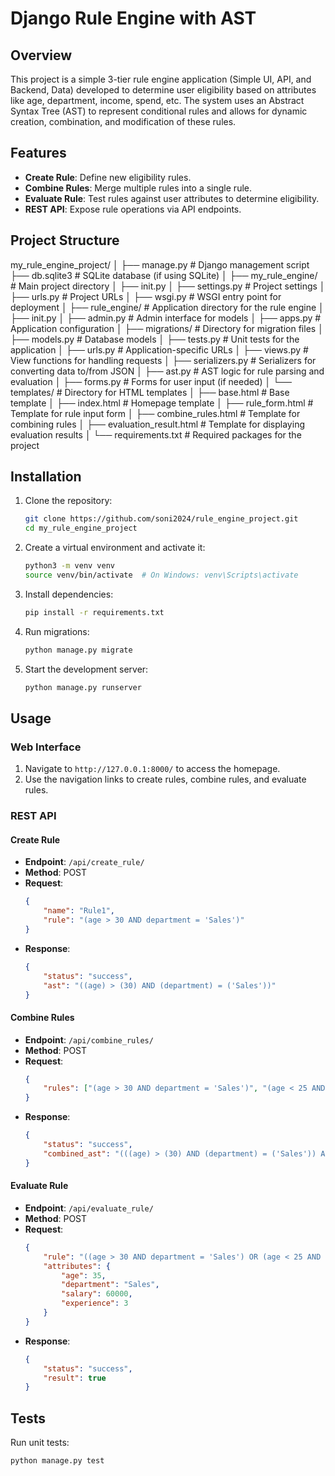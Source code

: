 # Django Rule Engine with AST

## Overview

This project is a simple 3-tier rule engine application (Simple UI, API, and Backend, Data) developed to determine user eligibility based on attributes like age, department, income, spend, etc. The system uses an Abstract Syntax Tree (AST) to represent conditional rules and allows for dynamic creation, combination, and modification of these rules.

## Features

- **Create Rule**: Define new eligibility rules.
- **Combine Rules**: Merge multiple rules into a single rule.
- **Evaluate Rule**: Test rules against user attributes to determine eligibility.
- **REST API**: Expose rule operations via API endpoints.

## Project Structure

my_rule_engine_project/ │ ├── manage.py # Django management script ├── db.sqlite3 # SQLite database (if using SQLite) │ ├── my_rule_engine/ # Main project directory │ ├── init.py │ ├── settings.py # Project settings │ ├── urls.py # Project URLs │ ├── wsgi.py # WSGI entry point for deployment │ ├── rule_engine/ # Application directory for the rule engine │ ├── init.py │ ├── admin.py # Admin interface for models │ ├── apps.py # Application configuration │ ├── migrations/ # Directory for migration files │ ├── models.py # Database models │ ├── tests.py # Unit tests for the application │ ├── urls.py # Application-specific URLs │ ├── views.py # View functions for handling requests │ ├── serializers.py # Serializers for converting data to/from JSON │ ├── ast.py # AST logic for rule parsing and evaluation │ ├── forms.py # Forms for user input (if needed) │ └── templates/ # Directory for HTML templates │ ├── base.html # Base template │ ├── index.html # Homepage template │ ├── rule_form.html # Template for rule input form │ ├── combine_rules.html # Template for combining rules │ ├── evaluation_result.html # Template for displaying evaluation results │ └── requirements.txt # Required packages for the project


## Installation

1. Clone the repository:
    ```bash
    git clone https://github.com/soni2024/rule_engine_project.git
    cd my_rule_engine_project
    ```

2. Create a virtual environment and activate it:
    ```bash
    python3 -m venv venv
    source venv/bin/activate  # On Windows: venv\Scripts\activate
    ```

3. Install dependencies:
    ```bash
    pip install -r requirements.txt
    ```

4. Run migrations:
    ```bash
    python manage.py migrate
    ```

5. Start the development server:
    ```bash
    python manage.py runserver
    ```

## Usage

### Web Interface

1. Navigate to `http://127.0.0.1:8000/` to access the homepage.
2. Use the navigation links to create rules, combine rules, and evaluate rules.

### REST API

#### Create Rule
- **Endpoint**: `/api/create_rule/`
- **Method**: POST
- **Request**:
    ```json
    {
        "name": "Rule1",
        "rule": "(age > 30 AND department = 'Sales')"
    }
    ```
- **Response**:
    ```json
    {
        "status": "success",
        "ast": "((age) > (30) AND (department) = ('Sales'))"
    }
    ```

#### Combine Rules
- **Endpoint**: `/api/combine_rules/`
- **Method**: POST
- **Request**:
    ```json
    {
        "rules": ["(age > 30 AND department = 'Sales')", "(age < 25 AND department = 'Marketing')"]
    }
    ```
- **Response**:
    ```json
    {
        "status": "success",
        "combined_ast": "(((age) > (30) AND (department) = ('Sales')) AND ((age) < (25) AND (department) = ('Marketing')))"
    }
    ```

#### Evaluate Rule
- **Endpoint**: `/api/evaluate_rule/`
- **Method**: POST
- **Request**:
    ```json
    {
        "rule": "((age > 30 AND department = 'Sales') OR (age < 25 AND department = 'Marketing'))",
        "attributes": {
            "age": 35,
            "department": "Sales",
            "salary": 60000,
            "experience": 3
        }
    }
    ```
- **Response**:
    ```json
    {
        "status": "success",
        "result": true
    }
    ```

## Tests

Run unit tests:
```bash
python manage.py test
